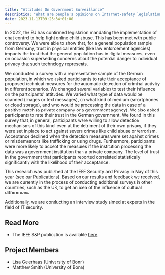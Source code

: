 ```yaml
---
title: "Attitudes On Government Surveillance"
description: "What are people's opinions on Internet-safety legislation?"
date: 2023-11-13T09:25:34+01:00
---
```


In 2022, the EU has confirmed legislation mandating the implementation of chat control to help fight online child abuse. This has been met with public controversy. We were able to show that, for a general population sample from Germany, trust in physical entities (like law enforcement agencies) impacts the trust that the general population has in digital measures, even on occasion superseding concerns about the potential danger to individual privacy that such technology represents. 

We conducted a survey with a representative sample of the German population, in which we asked participants to rate their acceptance of proposed technical measures for the automatic detection of criminal activity in different scenarios. We changed several variables to test their influence on the participants' attitudes. We varied what type of data would be scanned (images or text messages), on what kind of medium (smartphones or cloud storage), and who would be processing the data in case of a positive match (a private company or a government agency). We also asked participants to rate their trust in the German government.
We found in this survey that, in general, participants were willing to allow detection mechanisms of this kind, even at the detriment of their own privacy, if they were set in place to act against severe crimes like child abuse or terrorism. Acceptance declined when the detection measures were set against crimes or misdemeanors like trafficking or using drugs. 
Furthermore, participants were more likely to accept the measures if the institution processing the data was a government institution than a private company. The level of trust in the government that participants reported correlated statistically significantly with the likelihood of their acceptance.

This research was published at the IEEE Security and Privacy in May of this year (see our [Publications](/homepage/publications)). Based on our results and feedback we received, we are currently in the process of conducting additional surveys in other countries, such as the US, to get an idea of the influence of cultural differences.

Additionally, we are conducting an interview study aimed at experts in the field of IT security. 


## Read More

- The IEEE S&P publication is available [here](https://doi.org/10.1109/SP46215.2023.10179417).

## Project Members

- Lisa Geierhaas (University of Bonn)
- Matthew Smith (University of Bonn)

